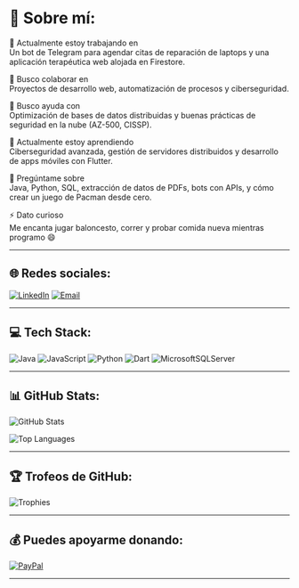 # 💫 Sobre mí:
🎯 Actualmente estoy trabajando en  
Un bot de Telegram para agendar citas de reparación de laptops y una aplicación terapéutica web alojada en Firestore.  
  
🤝 Busco colaborar en  
Proyectos de desarrollo web, automatización de procesos y ciberseguridad.  
  
🧠 Busco ayuda con  
Optimización de bases de datos distribuidas y buenas prácticas de seguridad en la nube (AZ-500, CISSP).  
  
🌱 Actualmente estoy aprendiendo  
Ciberseguridad avanzada, gestión de servidores distribuidos y desarrollo de apps móviles con Flutter.  
  
💬 Pregúntame sobre  
Java, Python, SQL, extracción de datos de PDFs, bots con APIs, y cómo crear un juego de Pacman desde cero.  
  
⚡ Dato curioso  
Me encanta jugar baloncesto, correr y probar comida nueva mientras programo 😄  

---

## 🌐 Redes sociales:
[![LinkedIn](https://img.shields.io/badge/LinkedIn-%230077B5.svg?logo=linkedin&logoColor=white)](https://linkedin.com/in/StuartPalma) 
[![Email](https://img.shields.io/badge/Email-D14836?logo=gmail&logoColor=white)](mailto:jhou2013x@hotmail.com) 

---

## 💻 Tech Stack:
![Java](https://img.shields.io/badge/java-%23ED8B00.svg?style=for-the-badge&logo=openjdk&logoColor=white) 
![JavaScript](https://img.shields.io/badge/javascript-%23323330.svg?style=for-the-badge&logo=javascript&logoColor=%23F7DF1E) 
![Python](https://img.shields.io/badge/python-3670A0?style=for-the-badge&logo=python&logoColor=ffdd54) 
![Dart](https://img.shields.io/badge/dart-%230175C2.svg?style=for-the-badge&logo=dart&logoColor=white) 
![MicrosoftSQLServer](https://img.shields.io/badge/Microsoft%20SQL%20Server-CC2927?style=for-the-badge&logo=microsoft%20sql%20server&logoColor=white)

---

## 📊 GitHub Stats:
![GitHub Stats](https://github-readme-stats.vercel.app/api?username=StuartPalma&theme=radical&hide_border=false&include_all_commits=false&count_private=false)  

![Top Languages](https://github-readme-stats.vercel.app/api/top-langs/?username=StuartPalma&theme=radical&hide_border=false&layout=compact)

---

## 🏆 Trofeos de GitHub:
![Trophies](https://github-profile-trophy.vercel.app/?username=StuartPalma&theme=algolia&no-frame=true&margin-w=10)

---

## 💰 Puedes apoyarme donando:
[![PayPal](https://img.shields.io/badge/PayPal-00457C?style=for-the-badge&logo=paypal&logoColor=white)](https://paypal.me/StuartPalma407?country.x=EC&locale.x=es_XC)

---

<!-- Proudly created with GPRM ( https://gprm.itsvg.in ) -->
